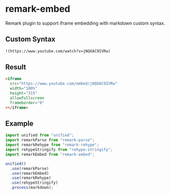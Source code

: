 # remark-embed

Remark plugin to support iframe embedding with markdown custom syntax.

## Custom Syntax

```markdown
!(https://www.youtube.com/watch?v=jNQXAC9IVRw)
```

## Result

```html
<iframe
  src="https://www.youtube.com/embed/jNQXAC9IVRw"
  width="100%"
  height="315"
  allowfullscreen
  frameborder="0"
></iframe>
```

## Example

```javascript
import unified from "unified";
import remarkParse from "remark-parse";
import remarkRehype from "remark-rehype";
import rehypeStringify from "rehype-stringify";
import remarkEmbed from "remark-embed";

unified()
  .use(remarkParse)
  .use(remarkEmbed)
  .use(remarkRehype)
  .use(rehypeStringify)
  .process(markdown);
```
